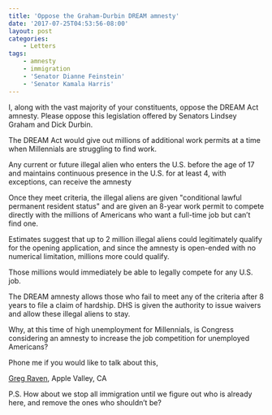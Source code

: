 ```yaml
---
title: 'Oppose the Graham-Durbin DREAM amnesty'
date: '2017-07-25T04:53:56-08:00'
layout: post
categories:
    - Letters
tags:
    - amnesty
    - immigration
    - 'Senator Dianne Feinstein'
    - 'Senator Kamala Harris'
---
```


I, along with the vast majority of your constituents, oppose the DREAM Act amnesty. Please oppose this legislation offered by Senators Lindsey Graham and Dick Durbin.

The DREAM Act would give out millions of additional work permits at a time when Millennials are struggling to find work.

Any current or future illegal alien who enters the U.S. before the age of 17 and maintains continuous presence in the U.S. for at least 4, with exceptions, can receive the amnesty

Once they meet criteria, the illegal aliens are given "conditional lawful permanent resident status" and are given an 8-year work permit to compete directly with the millions of Americans who want a full-time job but can’t find one.

Estimates suggest that up to 2 million illegal aliens could legitimately qualify for the opening application, and since the amnesty is open-ended with no numerical limitation, millions more could qualify.

Those millions would immediately be able to legally compete for any U.S. job.

The DREAM amnesty allows those who fail to meet any of the criteria after 8 years to file a claim of hardship. DHS is given the authority to issue waivers and allow these illegal aliens to stay.

Why, at this time of high unemployment for Millennials, is Congress considering an amnesty to increase the job competition for unemployed Americans?

Phone me if you would like to talk about this,

[Greg Raven](https://www.gregraven.org/), Apple Valley, CA

P.S. How about we stop all immigration until we figure out who is already here, and remove the ones who shouldn’t be?